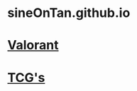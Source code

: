 # sineOnTan.github.io

# [Valorant](https://sineontan.github.io/Valorant)

# [TCG's](https://sineontan.github.io/TCG)

